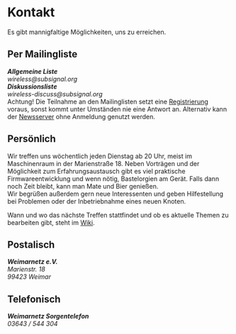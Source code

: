 <h1>Kontakt</h1>
Es gibt mannigfaltige Möglichkeiten, uns zu erreichen.<br>
<div class="row">
<div class="span6"><h2>Per Mailingliste</h2>
<address><strong>Allgemeine Liste</strong><br>
wireless@subsignal.org		
</address>
<address><strong>Diskussionsliste</strong><br>
wireless-discuss@subsignal.org</address>
<span class="label label-warning">Achtung!</span> Die Teilnahme an den Mailinglisten setzt eine <a href="http://wireless.subsignal.org/index.php?title=Mailingliste" target="_blank">Registrierung</a> voraus, sonst kommt unter Umständen nie eine Antwort an. Alternativ kann der <a href="./news.php">Newsserver</a> ohne Anmeldung genutzt werden. 
</div>
<div class="span6"><h2>Persönlich</h2>
<p>Wir treffen uns wöchentlich jeden Dienstag ab 20 Uhr, meist im Maschinenraum in der Marienstraße 18. Neben Vorträgen und der Möglichkeit zum Erfahrungsaustausch gibt es viel praktische Firmwareentwicklung und wenn nötig, Bastelorgien am Gerät. Falls dann noch Zeit bleibt, kann man Mate und Bier genießen.<br> Wir begrüßen außerdem gern neue Interessenten und geben Hilfestellung bei Problemen oder der Inbetriebnahme eines neuen Knoten.</p>
<p>Wann und wo das nächste Treffen stattfindet und ob es aktuelle Themen zu bearbeiten gibt, steht im <a href="http://wireless.subsignal.org/index.php?title=Treffen" target="_blank" >Wiki</a>.</p>
</div>
</div>
<div class="row">
<div class="span6"><h2>Postalisch</h2>
<address><strong>Weimarnetz e.V.</strong><br>
Marienstr. 18<br>
99423 Weimar</address>
</div>
<div class="span6"><h2>Telefonisch</h2>
<address><strong>Weimarnetz Sorgentelefon</strong><br>
03643 / 544 304</address>	 	
</div> 
</div>